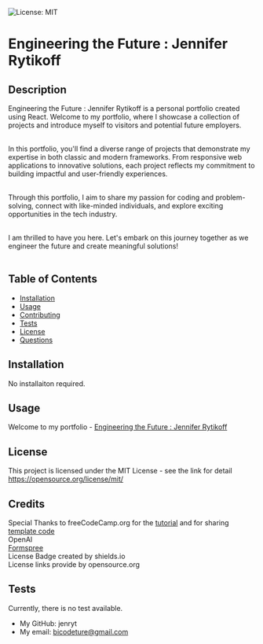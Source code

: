 ![License: MIT](https://img.shields.io/badge/license-MIT-blue)

# Engineering the Future : Jennifer Rytikoff

## Description

Engineering the Future : Jennifer Rytikoff is a personal portfolio created using React. Welcome to my portfolio, where I showcase a collection of projects and introduce myself to visitors and potential future employers. <br/><br/>

In this portfolio, you'll find a diverse range of projects that demonstrate my expertise in both classic and modern frameworks. From responsive web applications to innovative solutions, each project reflects my commitment to building impactful and user-friendly experiences.<br/><br/>

Through this portfolio, I aim to share my passion for coding and problem-solving, connect with like-minded individuals, and explore exciting opportunities in the tech industry.<br/><br/>

I am thrilled to have you here. Let's embark on this journey together as we engineer the future and create meaningful solutions!<br/><br/>

## Table of Contents

- [Installation](#installation)
- [Usage](#usage)
- [Contributing](#contributing)
- [Tests](#tests)
- [License](#license)
- [Questions](#questions)

## Installation

No installaiton required.

## Usage

Welcome to my portfolio - [Engineering the Future : Jennifer Rytikoff](http://site-address.com)

## License

This project is licensed under the MIT License - see the link for detail
https://opensource.org/license/mit/

## Credits

Special Thanks to freeCodeCamp.org for the [tutorial](https://www.youtube.com/watch?v=bmpI252DmiI) and for sharing [template code](https://github.com/bobangajicsm/react-portfolio-website.git)<br/>
OpenAI<br/>
[Formspree](https://formspree.io)<br/>
License Badge created by shields.io<br/>
License links provide by opensource.org<br/>

## Tests

Currently, there is no test available.

- My GitHub: jenryt
- My email: bicodeture@gmail.com
